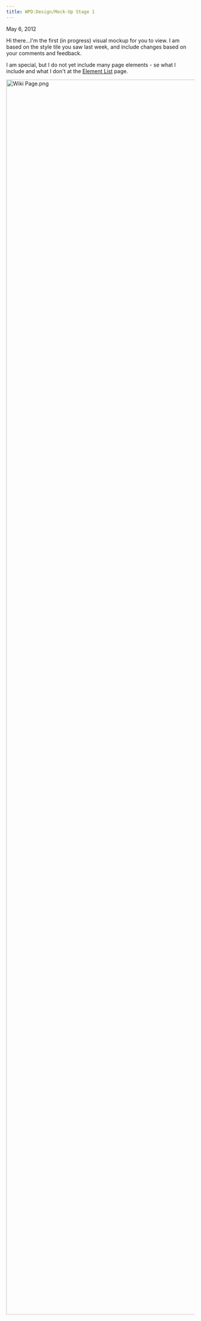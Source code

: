 ```yaml
---
title: WPD:Design/Mock-Up Stage 1
---
```

<p>May 6, 2012
</p><p>Hi there...I'm the first (in progress) visual mockup for you to view. I am based on the style tile you saw last week, and include changes based on your comments and feedback.
</p><p>I am special, but I do not yet include many page elements - se what I include and what I don't at the <a href="/w/index.php?title=Element_List&amp;action=edit&amp;redlink=1" class="new" title="Element List (page does not exist)">Element List</a> page.
</p><p><a href="/wiki/File:Wiki_Page.png" class="image"><img alt="Wiki Page.png" src="//static.webplatform.org/w/public/c/c2/Wiki_Page.png" width="1020" height="3300" /></a>
</p>
<!-- Saved in parser cache with key wpwiki:pcache:idhash:158-0!*!0!*!*!5!*!esi=1 and timestamp 20150731181316 and revision id 454
 -->

